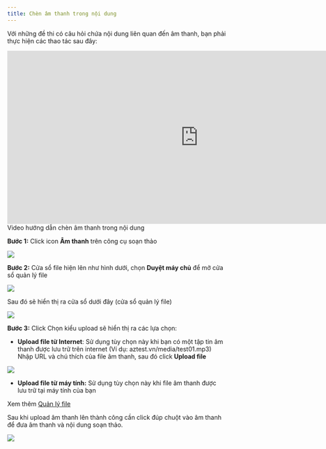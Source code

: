 ```yaml
---
title: Chèn âm thanh trong nội dung
---
```


Với những đề thi có câu hỏi chứa nội dung liên quan đến âm thanh, bạn phải thực hiện các thao tác sau đây: 
<div class="video-container">
	<iframe width="875" height="398" src="https://www.youtube.com/embed/_5TVvPiFxZk" 	frameborder="0" allow="accelerometer; autoplay; encrypted-media; gyroscope; picture-in-picture" allowfullscreen></iframe>
</div> 
<div class="text-center text-italic">Video hướng dẫn chèn âm thanh trong nội dung</div>

**Bước 1:** Click icon **Âm thanh** trên công cụ soạn thảo

![](../images/test/them-am-thanh-1.png) 

**Bước 2:** Cửa sổ file hiện lên như hình dưới, chọn **Duyệt máy chủ** để mở cửa sổ quản lý file

![](../images/test/them-am-thanh-2.png) 

Sau đó sẽ hiển thị ra cửa sổ dưới đây (cửa sổ quản lý file)

![](../images/test/them-am-thanh-3.png) 

**Bước 3:** Click Chọn kiểu upload sẽ hiển thị ra các lựa chọn: 

- **Upload file từ Internet**: Sử dụng tùy chọn này khi bạn có một tập tin âm thanh được lưu trữ trên internet (Ví dụ: aztest.vn/media/test01.mp3) Nhập URL và chú thích của file âm thanh, sau đó click **Upload file**

![](../images/test/them-am-thanh-4.png)
 
- **Upload  file  từ máy tính:** Sử dụng tùy chọn này khi file âm thanh được lưu trữ tại máy tính của bạn

Xem thêm  [Quản lý file](/system/#quan-ly-file)

Sau khi upload  âm thanh lên thành công cần click đúp chuột vào âm thanh để đưa âm thanh và nội dung soạn thảo. 

![](../images/test/chen-am-thanh-trong-noi-dung.png) 


